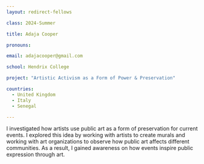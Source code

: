 ```yaml
---
layout: redirect-fellows

class: 2024-Summer

title: Adaja Cooper

pronouns: 

email: adajacooper@gmail.com

school: Hendrix College

project: "Artistic Activism as a Form of Power & Preservation"

countries:
  - United Kingdom
  - Italy
  - Senegal

---
```


I investigated how artists use public art as a form of preservation for current events. I explored this idea by working with artists to create murals and working with art organizations to observe how public art affects different communities. As a result, I gained awareness on how events inspire public expression through art.
